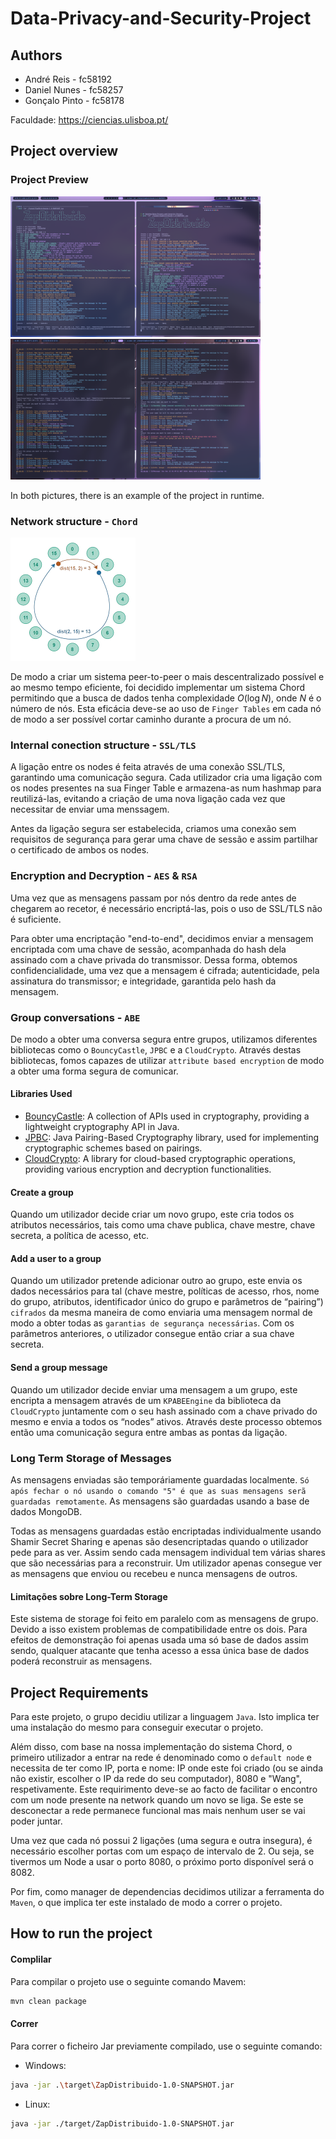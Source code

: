 # Data-Privacy-and-Security-Project

## Authors

- André Reis - fc58192
- Daniel Nunes - fc58257
- Gonçalo Pinto - fc58178

Faculdade: https://ciencias.ulisboa.pt/

## Project overview

### Project Preview

<img src="READMEFiles/terminal1.png" alt="plot" width="400"/> <img src="READMEFiles/terminal2.png" alt="plot" width="400"/>

In both pictures, there is an example of the project in runtime.

### Network structure - `Chord`

<img src="READMEFiles/chord-p2p-removebg-preview.png" alt="plot" width="200"/>

De modo a criar um sistema peer-to-peer o mais descentralizado possível e ao mesmo tempo eficiente, foi decidido implementar um sistema Chord permitindo que a busca de dados tenha complexidade $O(\log N)$, onde $N$ é o número de nós. Esta eficácia deve-se ao uso de `Finger Tables` em cada nó de modo a ser possível cortar caminho durante a procura de um nó.

### Internal conection structure - `SSL/TLS`

A ligação entre os nodes é feita através de uma conexão SSL/TLS, garantindo uma comunicação segura. Cada utilizador cria uma ligação com os nodes presentes na sua Finger Table e armazena-as num hashmap para reutilizá-las, evitando a criação de uma nova ligação cada vez que necessitar de enviar uma menssagem.

Antes da ligação segura ser estabelecida, criamos uma conexão sem requisitos de segurança para gerar uma chave de sessão e assim partilhar o certificado de ambos os nodes.

### Encryption and Decryption - `AES` & `RSA`

Uma vez que as mensagens passam por nós dentro da rede antes de chegarem ao recetor, é necessário encriptá-las, pois o uso de SSL/TLS não é suficiente.

Para obter uma encriptação "end-to-end", decidimos enviar a mensagem encriptada com uma chave de sessão, acompanhada do hash dela assinado com a chave privada do transmissor. Dessa forma, obtemos confidencialidade, uma vez que a mensagem é cifrada; autenticidade, pela assinatura do transmissor; e integridade, garantida pelo hash da mensagem.

### Group conversations - `ABE`

De modo a obter uma conversa segura entre grupos, utilizamos diferentes bibliotecas como o `BouncyCastle`, `JPBC` e a `CloudCrypto`. Através destas bibliotecas, fomos capazes de utilizar `attribute based encryption` de modo a obter uma forma segura de comunicar.

#### Libraries Used

- [BouncyCastle](https://github.com/bcgit/bc-java): A collection of APIs used in cryptography, providing a lightweight cryptography API in Java.
- [JPBC](https://github.com/emilianobonassi/jpbc): Java Pairing-Based Cryptography library, used for implementing cryptographic schemes based on pairings.
- [CloudCrypto](https://github.com/GoncaloP0710/CloudCrypto): A library for cloud-based cryptographic operations, providing various encryption and decryption functionalities.

#### Create a group

Quando um utilizador decide criar um novo grupo, este cria todos os atributos necessários, tais como uma chave publica, chave mestre, chave secreta, a política de acesso, etc. 

#### Add a user to a group

Quando um utilizador pretende adicionar outro ao grupo, este envia os dados necessários para tal (chave mestre, políticas de acesso, rhos, nome do grupo, atributos, identificador único do grupo e parâmetros de “pairing”) `cifrados` da mesma maneira de como enviaria uma mensagem normal de modo a obter todas as `garantias de segurança necessárias`. Com os parâmetros anteriores, o utilizador consegue então criar a sua chave secreta.

#### Send a group message

Quando um utilizador decide enviar uma mensagem a um grupo, este encripta a mensagem através de um `KPABEEngine` da biblioteca da `CloudCrypto` juntamente com o seu hash assinado com a chave privado do mesmo e envia a todos os “nodes” ativos. Através deste processo obtemos então uma comunicação segura entre ambas as pontas da ligação. 


### Long Term Storage of Messages

As mensagens enviadas são temporáriamente guardadas localmente. `Só após fechar o nó usando o comando "5" é que as suas mensagens serã guardadas remotamente`.
As mensagens são guardadas usando a base de dados MongoDB.

Todas as mensagens guardadas estão encriptadas individualmente usando Shamir Secret Sharing e apenas são desencriptadas quando o utilizador pede para as ver. Assim sendo cada mensagem individual tem várias shares que são necessárias para a reconstruir.
Um utilizador apenas consegue ver as mensagens que enviou ou recebeu e nunca mensagens de outros.

#### Limitações sobre Long-Term Storage
Este sistema de storage foi feito em paralelo com as mensagens de grupo. Devido a isso existem problemas de compatibilidade entre os dois.
Para efeitos de demonstração foi apenas usada uma só base de dados assim sendo, qualquer atacante que tenha acesso a essa única base de dados poderá reconstruir as mensagens.


## Project Requirements

Para este projeto, o grupo decidiu utilizar a linguagem `Java`. Isto implica ter uma instalação do mesmo para conseguir executar o projeto.

Além disso, com base na nossa implementação do sistema Chord, o primeiro utilizador a entrar na rede é denominado como o `default node` e necessita de ter como IP, porta e nome: IP onde este foi criado (ou se ainda não existir, escolher o IP da rede do seu computador), 8080 e "Wang", respetivamente. Este requirimento deve-se ao facto de facilitar o encontro com um node presente na network quando um novo se liga. Se este se desconectar a rede permanece funcional mas mais nenhum user se vai poder juntar.

Uma vez que cada nó possui 2 ligações (uma segura e outra insegura), é necessário escolher portas com um espaço de intervalo de 2. Ou seja, se tivermos um Node a usar o porto 8080, o próximo porto disponível será o 8082.

Por fim, como manager de dependencias decidimos utilizar a ferramenta do `Maven`, o que implica ter este instalado de modo a correr o projeto.

## How to run the project

#### Complilar 
Para compilar o projeto use o seguinte comando Mavem:
```bash
mvn clean package
```
#### Correr 
Para correr o ficheiro Jar previamente compilado, use o seguinte comando:
- Windows:
```bash
java -jar .\target\ZapDistribuido-1.0-SNAPSHOT.jar
```
- Linux:
```bash
java -jar ./target/ZapDistribuido-1.0-SNAPSHOT.jar
```
